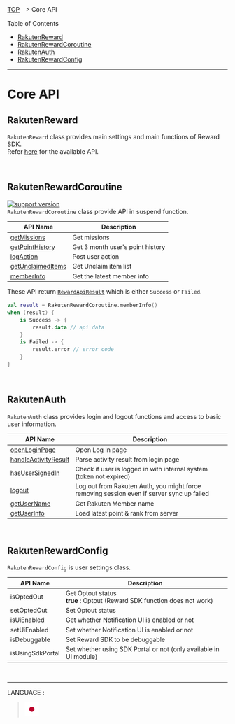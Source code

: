 [TOP](../../README.md#top)　> Core API  

Table of Contents  
* [RakutenReward](#rakutenauth)  
* [RakutenRewardCoroutine](#rakutenrewardcoroutine)  
* [RakutenAuth](#rakutenauth)  
* [RakutenRewardConfig](#rakutenrewardconfig)  

---  

# Core API  
## RakutenReward  
`RakutenReward` class provides main settings and main functions of Reward SDK.  
Refer [here](./RakutenReward.md) for the available API.  

<br>  

## RakutenRewardCoroutine  
[![support version](http://img.shields.io/badge/core-3.3.3+-green.svg?style=flat)](https://github.com/rakuten-ads/Rakuten-Reward-Native-Android/releases/tag/rel_20220826_v3_3_0)  
`RakutenRewardCoroutine` class provide API in suspend function.  

| API Name            | Description                      |
|---------------------|----------------------------------|
| [getMissions](./RakutenReward.md#mission-list)        | Get missions                     |
| [getPointHistory](./RakutenReward.md#point-history)   | Get 3 month user's point history |
| [logAction](./RakutenReward.md#post-mission-action)          | Post user action                 |
| [getUnclaimedItems](./RakutenReward.md#unclaimed-items) | Get Unclaim item list            |
| [memberInfo](./RakutenReward.md#member-informations) | Get the latest member info            |  

These API return [`RewardApiResult`](../apiData/README.md#rewardapiresult) which is either `Success` or `Failed`.  

```kotlin
val result = RakutenRewardCoroutine.memberInfo()
when (result) {
    is Success -> {
        result.data // api data
    }
    is Failed -> {
        result.error // error code
    }
}
```  

<br>  

## RakutenAuth  
`RakutenAuth` class provides login and logout functions and access to basic user information.  

| API Name                 | Description                                                                               | 
|--------------------------|-------------------------------------------------------------------------------------------|
| [openLoginPage](../basic/LOGIN.md#1-show-login-page)            | Open Log In page                                                                          |
| [handleActivityResult](../basic/LOGIN.md#2-get-result-from-onactivityresult) | Parse activity result from login page | 
| [hasUserSignedIn](../basic/UserInfo.md#check-if-user-is-signed-in)          | Check if user is logged in with internal system (token not expired)                       |
| [logout](../basic/README.md#log-out)                   | Log out from Rakuten Auth, you might force removing session even if server sync up failed | 
| [getUserName](../basic/UserInfo.md#get-users-full-name)              | Get Rakuten Member name                                                                   |
| [getUserInfo](../basic/UserInfo.md#get-users-current-point-and-rank)              | Load latest point & rank from server                                                      |  

<br>  

## RakutenRewardConfig
`RakutenRewardConfig` is user settings class.  

| API Name         | Description                                                             | 
|------------------|-------------------------------------------------------------------------|
| isOptedOut       | Get Optout status <br><b>true</b> : Optout (Reward SDK function does not work) |
| setOptedOut      | Set Optout status                                                       | 
| isUiEnabled      | Get whether Notification UI is enabled or not                           | 
| setUiEnabled     | Set whether Notification UI is enabled or not                           |
| isDebuggable     | Set Reward SDK to be debuggable                                         | 
| isUsingSdkPortal | Set whether using SDK Portal or not (only available in UI module)       |  

<br>  

---
LANGUAGE :
> [![ja](../lang/ja.png)](../ja/core/README.md)

